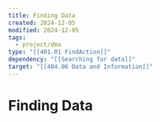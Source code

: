 ```yaml
---
title: Finding Data
created: 2024-12-05
modified: 2024-12-05
tags:
  - project/dma
type: "[[401.01 FindAction]]"
dependency: "[[Searching for data]]"
target: "[[404.06 Data and Information]]"
---
```

# Finding Data
